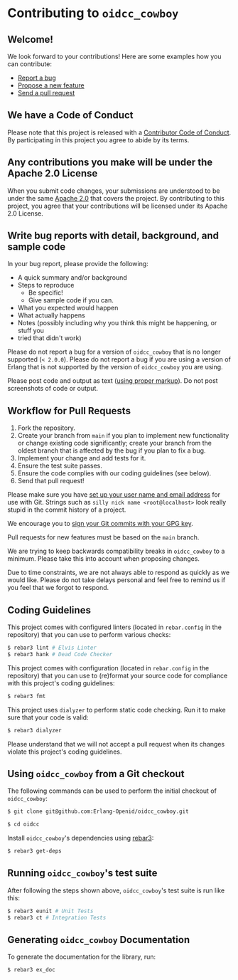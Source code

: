 # Contributing to `oidcc_cowboy`

## Welcome!

We look forward to your contributions! Here are some examples how you can
contribute:

- [Report a bug](https://github.com/Erlang-Openid/oidcc_cowboy/issues/new?labels=bug&template=BUG.md)
- [Propose a new feature](https://github.com/Erlang-Openid/oidcc_cowboy/issues/new?labels=enhancement&template=FEATURE.md)
- [Send a pull request](https://github.com/Erlang-Openid/oidcc_cowboy/pulls)

## We have a Code of Conduct

Please note that this project is released with a
[Contributor Code of Conduct](CODE_OF_CONDUCT.md). By participating in this
project you agree to abide by its terms.

## Any contributions you make will be under the Apache 2.0 License

When you submit code changes, your submissions are understood to be under the
same [Apache 2.0](https://github.com/Erlang-Openid/oidcc_cowboy/blob/main/LICENSE)
that covers the project. By contributing to this project, you agree that your
contributions will be licensed under its Apache 2.0 License.

## Write bug reports with detail, background, and sample code

In your bug report, please provide the following:

- A quick summary and/or background
- Steps to reproduce
  - Be specific!
  - Give sample code if you can.
- What you expected would happen
- What actually happens
- Notes (possibly including why you think this might be happening, or stuff you
- tried that didn't work)

Please do not report a bug for a version of `oidcc_cowboy` that is no longer
supported (`< 2.0.0`). Please do not report a bug if you are using a version of
Erlang that is not supported by the version of `oidcc_cowboy` you are using.

Please post code and output as text
([using proper markup](https://guides.github.com/features/mastering-markdown/)).
Do not post screenshots of code or output.

## Workflow for Pull Requests

1. Fork the repository.
2. Create your branch from `main` if you plan to implement new functionality or
   change existing code significantly; create your branch from the oldest branch
   that is affected by the bug if you plan to fix a bug.
3. Implement your change and add tests for it.
4. Ensure the test suite passes.
5. Ensure the code complies with our coding guidelines (see below).
6. Send that pull request!

Please make sure you have
[set up your user name and email address](https://git-scm.com/book/en/v2/Getting-Started-First-Time-Git-Setup)
for use with Git. Strings such as `silly nick name <root@localhost>` look really
stupid in the commit history of a project.

We encourage you to
[sign your Git commits with your GPG key](https://docs.github.com/en/github/authenticating-to-github/signing-commits).

Pull requests for new features must be based on the `main` branch.

We are trying to keep backwards compatibility breaks in `oidcc_cowboy` to a
minimum. Please take this into account when proposing changes.

Due to time constraints, we are not always able to respond as quickly as we
would like. Please do not take delays personal and feel free to remind us if you
feel that we forgot to respond.

## Coding Guidelines

This project comes with configured linters (located in `rebar.config` in the
repository) that you can use to perform various checks:

```bash
$ rebar3 lint # Elvis Linter
$ rebar3 hank # Dead Code Checker
```

This project comes with configuration (located in `rebar.config` in the
repository) that you can use to (re)format your source code for compliance with
this project's coding guidelines:

```bash
$ rebar3 fmt
```

This project uses `dialyzer` to perform static code checking. Run it to make
sure that your code is valid:

```bash
$ rebar3 dialyzer
```

Please understand that we will not accept a pull request when its changes
violate this project's coding guidelines.

## Using `oidcc_cowboy` from a Git checkout

The following commands can be used to perform the initial checkout of
`oidcc_cowboy`:

```bash
$ git clone git@github.com:Erlang-Openid/oidcc_cowboy.git

$ cd oidcc
```

Install `oidcc_cowboy`'s dependencies using [rebar3](https://rebar3.org/):

```bash
$ rebar3 get-deps
```

## Running `oidcc_cowboy`'s test suite

After following the steps shown above, `oidcc_cowboy`'s test suite is run like
this:

```bash
$ rebar3 eunit # Unit Tests
$ rebar3 ct # Integration Tests
```

## Generating `oidcc_cowboy` Documentation

To generate the documentation for the library, run:

```bash
$ rebar3 ex_doc
```

<!-- TODO: Add when guides are added -->
<!-- The guide documentation pages can be found in the `/guides/` directory. -->
